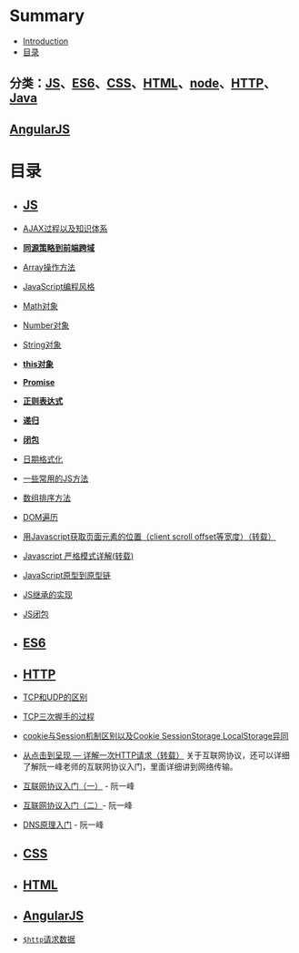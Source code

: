 # Summary

- [Introduction](README.md)
- [目录](mu-lu.md)



## 分类：[JS](#js)、[ES6](#es6)、[CSS](#css)、[HTML](#html)、[node](#node)、[HTTP](#http)、[Java](#java)
## [AngularJS](#AngularJS)



# 目录

- ## <span id="js">[JS](/JS/README.md)</span>

 - [AJAX过程以及知识体系](/JS/AJAX使用详细介绍.md)
 - [**同源策略到前端跨域**](/JS/同源策略到前端跨域.md)
 - [Array操作方法](/JS/Array操作方法.md)
 - [JavaScript编程风格](/JS/Javascript编程风格.md)
 - [Math对象](/JS/Math对象.md)
 - [Number对象](/JS/Number对象.md)
 - [String对象](/JS/String对象.md)
 - [**this对象**](/JS/this对象.md)
 - [**Promise**](/JS/Promise.md)
 - [**正则表达式**](/JS/正则表达式.md)
 - [**递归**](/JS/递归.md)
 - [**闭包**](/JS/闭包.md)
 - [日期格式化](/JS/日期格式化.md)
 - [一些常用的JS方法](/JS/一些常用的JS方法.md)
 - [数组排序方法](http://www.cnblogs.com/dong-xu/p/7088447.html)
 - [DOM遍历](/JS/DOM遍历.md)
 - [用Javascript获取页面元素的位置（client scroll offset等宽度）（转载）](http://www.ruanyifeng.com/blog/2009/09/find_element_s_position_using_javascript.html)
 - [Javascript 严格模式详解(转载)](http://www.zyy1217.com/2017/04/20/Javascript%20%E4%B8%A5%E6%A0%BC%E6%A8%A1%E5%BC%8F%E8%AF%A6%E8%A7%A3/)
 - [JavaScript原型到原型链](/JS/js从原型到原型链.md)
 - [JS继承的实现](/JS/继承.md)
 - [JS闭包](/JS/闭包.md)




- ## <span id="es6">[ES6](/ES6/README.md)</span>


- ## <span id="http">[HTTP](/HTTP/README.md)</span>

 - [TCP和UDP的区别](/HTTP/TCP和UDP.md)
 - [TCP三次握手的过程](/HTTP/TCP三次握手.md)
 - [cookie与Session机制区别以及Cookie SessionStorage LocalStorage异同](/HTTP/cookie与Session的区别.md)
 - [从点击到呈现 — 详解一次HTTP请求（转载）](http://www.zyy1217.com/2017/03/01/%E4%BB%8E%E7%82%B9%E5%87%BB%E5%88%B0%E5%91%88%E7%8E%B0%20%E2%80%94%20%E8%AF%A6%E8%A7%A3%E4%B8%80%E6%AC%A1HTTP%E8%AF%B7%E6%B1%82/)
关于互联网协议，还可以详细了解阮一峰老师的互联网协议入门，里面详细讲到网络传输。
 - [互联网协议入门（一）](http://www.ruanyifeng.com/blog/2012/05/internet_protocol_suite_part_i.html) - 阮一峰
 - [互联网协议入门（二）](http://www.ruanyifeng.com/blog/2012/06/internet_protocol_suite_part_ii.html)- 阮一峰
 - [DNS原理入门](http://www.ruanyifeng.com/blog/2016/06/dns.html) - 阮一峰 

- ## <span id="css">[CSS](CSS/README.md)</span>





- ## <span id="html">[HTML](/HTML/README.md)</span>



- ## <span id="AngularJS">[AngularJS](Angular.js/README.md)</span>


 - [`$http`请求数据]($http请求数据.md)


















